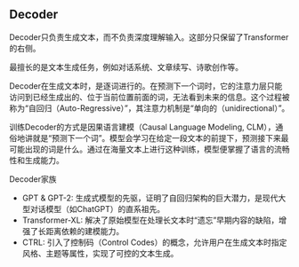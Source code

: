 ## Decoder

Decoder只负责生成文本，而不负责深度理解输入。这部分只保留了Transformer的右侧。

最擅长的是文本生成任务，例如对话系统、文章续写、诗歌创作等。

Decoder在生成文本时，是逐词进行的。在预测下一个词时，它的注意力层只能访问到已经生成出的、位于当前位置前面的词，无法看到未来的信息。这个过程被称为“自回归（Auto-Regressive）”，其注意力机制是“单向的（unidirectional）”。

训练Decoder的方式是因果语言建模（Causal Language Modeling, CLM），通俗地讲就是“预测下一个词”。模型会学习在给定一段文本的前提下，预测接下来最可能出现的词是什么。通过在海量文本上进行这种训练，模型便掌握了语言的流畅性和生成能力。

Decoder家族

* GPT & GPT-2: 生成式模型的先驱，证明了自回归架构的巨大潜力，是现代大型对话模型（如ChatGPT）的直系祖先。
* Transformer-XL: 解决了原始模型在处理长文本时“遗忘”早期内容的缺陷，增强了长距离依赖的建模能力。
* CTRL: 引入了控制码（Control Codes）的概念，允许用户在生成文本时指定风格、主题等属性，实现了可控的文本生成。